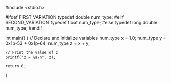 

#include <stdio.h>

#ifdef FIRST_VARIATION
    typedef double num_type;
#elif SECOND_VARIATION
    typedef float num_type;
#else
    typedef long double num_type;
#endif

int main() {
    // Declare and initialize variables
    num_type x = 1.0;
    num_type y = 0x1p-53 + 0x1p-64;
    num_type z = x + y;

    // Print the value of z
    printf("z = %a\n", z);

    return 0;
}
